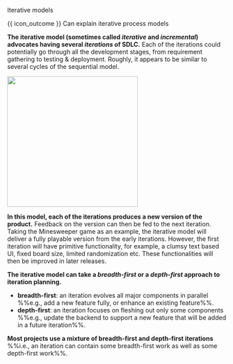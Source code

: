 <span id="title">Iterative models</span>

<span id="prereqs"></span>

<span id="outcomes">{{ icon_outcome }} Can explain iterative process models</span>

<div id="body">

**The iterative model (sometimes called _iterative_ and _incremental_) advocates having several _iterations_ of SDLC.** Each of the iterations could potentially go through all the development stages, from requirement gathering to testing & deployment. Roughly, it appears to be similar to several cycles of the sequential model.

<img src="{{baseUrl}}/processModels/introduction/iterativeModels/images/diagram.png" height="300" />
<p/>

**In this model, each of the iterations produces a new version of the product.** Feedback on the version can then be fed to the next iteration. Taking the Minesweeper game as an example, the iterative model will deliver a fully playable version from the early iterations. However, the first iteration will have primitive functionality, for example, a clumsy text based UI, fixed board size, limited randomization etc. These functionalities will then be improved in later releases.

**The iterative model can take a _breadth-first_ or a _depth-first_ approach to iteration planning.**
* **breadth-first**: an iteration evolves all major components in parallel %%e.g., add a new feature fully, or enhance an existing feature%%.
* **depth-first**: an iteration focuses on fleshing out only some components %%e.g., update the backend to support a new feature that will be added in a future iteration%%.

**Most projects use a mixture of breadth-first and depth-first iterations** %%i.e., an iteration can contain some breadth-first work as well as some depth-first work%%.

</div>

<div id="extras">
</div>
